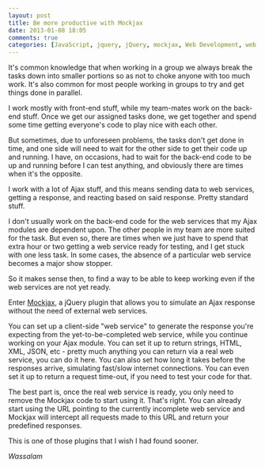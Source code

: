 ```yaml
---
layout: post
title: Be more productive with Mockjax
date: 2013-01-08 18:05
comments: true
categories: [JavaScript, jquery, jQuery, mockjax, Web Development, web service simulation]
---
```

It's common knowledge that when working in a group we always break the tasks down into smaller portions so as not to choke anyone with too much work. It's also common for most people working in groups to try and get things done in parallel.

I work mostly with front-end stuff, while my team-mates work on the back-end stuff. Once we get our assigned tasks done, we get together and spend some time getting everyone's code to play nice with each other.

But sometimes, due to unforeseen problems, the tasks don't get done in time, and one side will need to wait for the other side to get their code up and running. I have, on occasions, had to wait for the back-end code to be up and running before I can test anything, and obviously there are times when it's the opposite.

I work with a lot of Ajax stuff, and this means sending data to web services, getting a response, and reacting based on said response. Pretty standard stuff.

<!--more-->

I don't usually work on the back-end code for the web services that my Ajax modules are dependent upon. The other people in my team are more suited for the task. But even so, there are times when we just have to spend that extra hour or two getting a web service ready for testing, and I get stuck with one less task. In some cases, the absence of a particular web service becomes a major show stopper.

So it makes sense then, to find a way to be able to keep working even if the web services are not yet ready.

Enter <a href="https://github.com/appendto/jquery-mockjax">Mockjax</a>, a jQuery plugin that allows you to simulate an Ajax response without the need of external web services.

You can set up a client-side "web service" to generate the response you're expecting from the yet-to-be-completed web service, while you continue working on your Ajax module. You can set it up to return strings, HTML, XML, JSON, etc - pretty much anything you can return via a real web service, you can do it here. You can also set how long it takes before the responses arrive, simulating fast/slow internet connections. You can even set it up to return a request time-out, if you need to test your code for that.

The best part is, once the real web service is ready, you only need to remove the Mockjax code to start using it. That's right. You can already start using the URL pointing to the currently incomplete web service and Mockjax will intercept all requests made to this URL and return your predefined responses.

This is one of those plugins that I wish I had found sooner.

<em>Wassalam</em>
